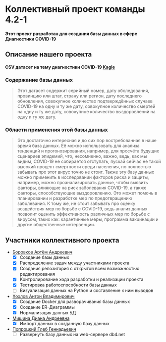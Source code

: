# Коллективный проект команды 4.2-1
#### Этот проект разработан для создания базы данных в сфере Диагностики COVID-19
## Описание нашего проекта
#### CSV датасет на тему диагностики COVID-19 [Kagle](https://www.kaggle.com/datasets/sudalairajkumar/novel-corona-virus-2019-dataset/data)
### Содержание базы данных 
> Этот датасет содержит серийный номер, дату обследования, провинцию или штат, страну или регион, дату последнего обновления, совокупное количество подтверждённых случаев COVID-19 на одну и ту же дату, совокупное количество смертей на одну и ту же дату, совокупное количество выздоровлений на одну и ту же дату.
### Области применения этой базы данных
> Это достаточно интересная и до сих пор востребованная в наше время база данных. Её можно использовать для анализа тенденций и прогонозирования, например, для просчёта будущих сценариев эпидемий, что, несомненно, важно, ведь, как мы видим, COVID-19 не собирается отступать, пускай сейчас не такой высокий процент смертности среди населения, но полностью забывать про этот вирус точно не стоит. Также эту базу данных можно применить в исследовании факторов риска и защиты, например, можно проанализировать данные, чтобы выявить факторы, влияющие на риск заболевания COVID-19, а также факторы, способствующие выздоровлению. Это может помочь в планировании и разработке мер по предотвращению заболевания. К тому же, не стоит забывать про оценку воздействия мер по борьбе с COVID-19, ведь анализ данных позволит оценить эффективность различных мер по борьбе с вирусом, таких как: карантинные меры, программа вакцинации и другие общественные интервенции.
## Участники коллективного проекта
* [Боровков Артём Андреевич](https://github.com/Scorpiortem)
    - [x] Создание базы данных
    - [x] Распределение задач между участниками проекта
    - [x] Создания репозитория с открытой всем возможностью редактирования
    - [x] Контролирование хода разработки и реализации проекта
    - [x] Тестировка работоспособности базы данных
    - [ ] Визуализация данных на Python и составление к ним выводов
* [Хохлов Антон Владимирович](https://github.com/antonkhokhlow)
    - [x] Создание Docker для разворачивания базы данных
    - [x] Создание ER-Диаграммы
    - [x] Нормализация данных БД
* [Мишина Диана Андреевна](https://github.com/MishinaDiana)
    - [x] Импорт данных в созданную базу данных
* [Попроцкий Глеб Геннадьевич](https://github.com/godleifrg)
    - [ ] Развернуть базу данных на web-сервере db4.net

